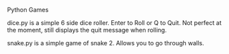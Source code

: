 Python Games

dice.py is a simple 6 side dice roller. Enter to Roll or Q to Quit. Not perfect at the moment, still displays the quit message when rolling.

snake.py is a simple game of snake 2. Allows you to go through walls.

